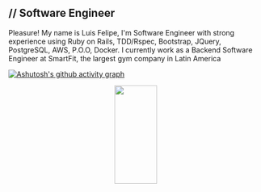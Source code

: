 ## // Software Engineer

<p> Pleasure!
My name is Luis Felipe, I'm Software Engineer with strong experience using Ruby on Rails, TDD/Rspec, Bootstrap, JQuery, PostgreSQL, AWS, P.O.O, Docker.
I currently work as a Backend Software Engineer at SmartFit, the largest gym company in Latin America</p>

[![Ashutosh's github activity graph](https://github-readme-activity-graph.vercel.app/graph?username=Luisfelipedev27&bg_color=000000&color=15e5a6&line=07e9a5&point=0a855c&area=true&hide_border=true)](https://github.com/ashutosh00710/github-readme-activity-graph)

<div align="center">  
  <img width="41%" height="195px" src="https://github-readme-stats.vercel.app/api/top-langs/?username=Luisfelipedev27&layout=compact&hide_border=true&title_color=00bfbf&text_color=00bfbf&bg_color=0d1117" />
</div>
